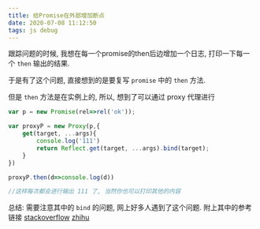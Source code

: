 ```yaml
---
title: 给Promise在外部增加断点
date: 2020-07-08 11:12:50
tags: js debug
---
```


跟踪问题的时候, 我想在每一个promise的then后边增加一个日志, 打印一下每一个 `then` 输出的结果.

于是有了这个问题, 直接想到的是要复写 `promise` 中的 `then` 方法.

但是 `then` 方法是在实例上的, 所以, 想到了可以通过 proxy 代理进行

```js
var p = new Promise(rel=>rel('ok'));

var proxyP = new Proxy(p,{
    get(target, ...args){
        console.log('111')
        return Reflect.get(target, ...args).bind(target);
    }
})

proxyP.then(d=>console.log(d))

//这样每次都会进行输出 111 了, 当然你也可以打印其他的内容

```

总结:
需要注意其中的 `bind` 的问题, 网上好多人遇到了这个问题.
附上其中的参考链接
[stackoverflow](https://stackoverflow.com/questions/30819290/how-to-proxy-a-promise-in-javascript-es6)
[zhihu](https://zhuanlan.zhihu.com/p/141451626)


